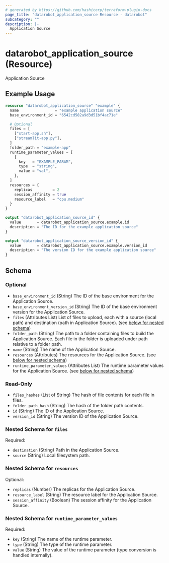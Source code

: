 ```yaml
---
# generated by https://github.com/hashicorp/terraform-plugin-docs
page_title: "datarobot_application_source Resource - datarobot"
subcategory: ""
description: |-
  Application Source
---
```


# datarobot_application_source (Resource)

Application Source

## Example Usage

```terraform
resource "datarobot_application_source" "example" {
  name                = "example application source"
  base_environment_id = "6542cd582a9d3d51bf4ac71e"

  # Optional
  files = [
    ["start-app.sh"],
    ["streamlit-app.py"],
  ]
  folder_path = "example-app"
  runtime_parameter_values = [
    {
      key   = "EXAMPLE_PARAM",
      type  = "string",
      value = "val",
    },
  ]
  resources = {
    replicas         = 2
    session_affinity = true
    resource_label   = "cpu.medium"
  }
}

output "datarobot_application_source_id" {
  value       = datarobot_application_source.example.id
  description = "The ID for the example application source"
}

output "datarobot_application_source_version_id" {
  value       = datarobot_application_source.example.version_id
  description = "The version ID for the example application source"
}
```

<!-- schema generated by tfplugindocs -->
## Schema

### Optional

- `base_environment_id` (String) The ID of the base environment for the Application Source.
- `base_environment_version_id` (String) The ID of the base environment version for the Application Source.
- `files` (Attributes List) List of files to upload, each with a source (local path) and destination (path in Application Source). (see [below for nested schema](#nestedatt--files))
- `folder_path` (String) The path to a folder containing files to build the Application Source. Each file in the folder is uploaded under path relative to a folder path.
- `name` (String) The name of the Application Source.
- `resources` (Attributes) The resources for the Application Source. (see [below for nested schema](#nestedatt--resources))
- `runtime_parameter_values` (Attributes List) The runtime parameter values for the Application Source. (see [below for nested schema](#nestedatt--runtime_parameter_values))

### Read-Only

- `files_hashes` (List of String) The hash of file contents for each file in files.
- `folder_path_hash` (String) The hash of the folder path contents.
- `id` (String) The ID of the Application Source.
- `version_id` (String) The version ID of the Application Source.

<a id="nestedatt--files"></a>
### Nested Schema for `files`

Required:

- `destination` (String) Path in the Application Source.
- `source` (String) Local filesystem path.


<a id="nestedatt--resources"></a>
### Nested Schema for `resources`

Optional:

- `replicas` (Number) The replicas for the Application Source.
- `resource_label` (String) The resource label for the Application Source.
- `session_affinity` (Boolean) The session affinity for the Application Source.


<a id="nestedatt--runtime_parameter_values"></a>
### Nested Schema for `runtime_parameter_values`

Required:

- `key` (String) The name of the runtime parameter.
- `type` (String) The type of the runtime parameter.
- `value` (String) The value of the runtime parameter (type conversion is handled internally).
